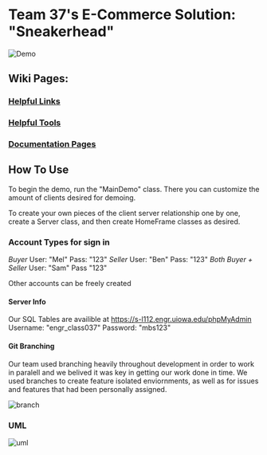 # Team 37's E-Commerce Solution: "Sneakerhead"
![Demo](/uploads/e45a0bebe7b731e78224177ffa714063/Demo.png)

## Wiki Pages:
### [Helpful Links](https://class-git.engineering.uiowa.edu/swd2018/team37_swd/wikis/helpful-links)
### [Helpful Tools](https://class-git.engineering.uiowa.edu/swd2018/team37_swd/wikis/helpful-tools)
### [Documentation Pages](https://class-git.engineering.uiowa.edu/swd2018/team37_swd/wikis/three-documentation-pages)

## How To Use
To begin the demo, run the "MainDemo" class. There you can customize the amount 
of clients desired for demoing.

To create your own pieces of the client server relationship one by one, create a
Server class, and then create HomeFrame classes as desired.

### Account Types for sign in
*Buyer* User: "Mel" Pass: "123"
*Seller* User: "Ben" Pass: "123"
*Both Buyer + Seller* User: "Sam" Pass "123"

Other accounts can be freely created

#### Server Info
Our SQL Tables are availible at https://s-l112.engr.uiowa.edu/phpMyAdmin
Username: "engr_class037"
Password: "mbs123"

#### Git Branching
Our team used branching heavily throughout development in order to work in paralell
and we belived it was key in getting our work done in time. We used branches to
create feature isolated enviornments, as well as for issues and features that had
been personally assigned.

![branch](/uploads/931cfd8ef43dbcd47e513225dc4847b6/branchExample.png)

### UML

![uml](/uploads/6de89cddf5e29389ae08382e2be7966a/UML.png)